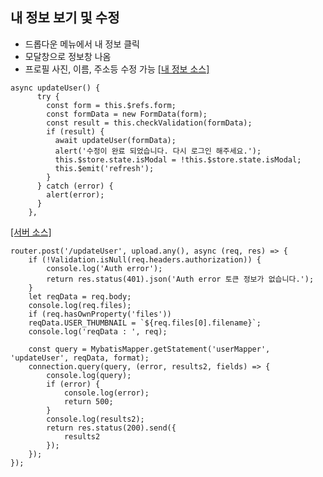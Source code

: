## 내 정보 보기 및 수정

- 드롭다운 메뉴에서 내 정보 클릭
- 모달창으로 정보창 나옴
- 프로필 사진, 이름, 주소등 수정 가능
<a href="https://github.com/matebe12/Vue_ShoppingMall/blob/master/project_front/src/components/common/UserInfoModal.vue">[내 정보 소스]</a>
```
async updateUser() {
      try {
        const form = this.$refs.form;
        const formData = new FormData(form);
        const result = this.checkValidation(formData);
        if (result) {
          await updateUser(formData);
          alert('수정이 완료 되었습니다. 다시 로그인 해주세요.');
          this.$store.state.isModal = !this.$store.state.isModal;
          this.$emit('refresh');
        }
      } catch (error) {
        alert(error);
      }
    },
```
<a href="https://github.com/matebe12/Vue_ShoppingMall/blob/master/project_server/api/user/user_sign.js">[서버 소스]</a>

```
router.post('/updateUser', upload.any(), async (req, res) => {
    if (!Validation.isNull(req.headers.authorization)) {
        console.log('Auth error');
        return res.status(401).json('Auth error 토큰 정보가 없습니다.');
    }
    let reqData = req.body;
    console.log(req.files);
    if (req.hasOwnProperty('files'))
    reqData.USER_THUMBNAIL = `${req.files[0].filename}`;   
    console.log('reqData : ', req);

    const query = MybatisMapper.getStatement('userMapper', 'updateUser', reqData, format);
    connection.query(query, (error, results2, fields) => {
        console.log(query);
        if (error) {
            console.log(error);
            return 500;
        }
        console.log(results2);
        return res.status(200).send({
            results2
        });
    });
});
```
